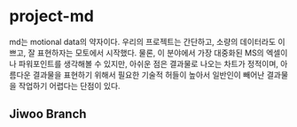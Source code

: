 # project-md

md는 motional data의 약자이다. 우리의 프로젝트는 간단하고, 소량의 데이터라도 이쁘고, 잘 표현하자는 모토에서 시작했다. 물론, 이 분야에서 가장 대중화된 MS의 엑셀이나 파워포인트를 생각해볼 수 있지만, 아쉬운 점은 결과물로 나오는 차트가 정적이며, 아름다운 결과물을 표현하기 위해서 필요한 기술적 허들이 높아서 일반인이 빼어난 결과물을 작업하기 어렵다는 단점이 있다.


## Jiwoo Branch
